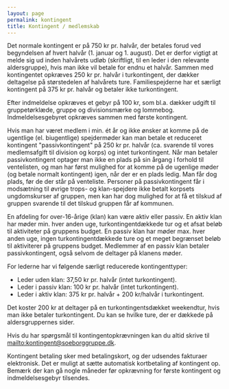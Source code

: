 ```yaml
---
layout: page
permalink: kontingent
title: Kontingent / medlemskab
---
```

Det normale kontingent er på 750 kr pr. halvår, der betales forud ved begyndelsen af hvert halvår (1. januar og 1. august). Det er derfor vigtigt at melde sig ud inden halvårets udløb (skriftligt, til en leder i den relevante aldersgruppe), hvis man ikke vil betale for endnu et halvår. Sammen med kontingentet opkræves 250 kr pr. halvår i turkontingent, der dækker deltagelse på størstedelen af halvårets ture. Familiespejderne har et særligt kontingent på 375 kr pr. halvår og betaler ikke turkontingent.

Efter indmeldelse opkræves et gebyr på 100 kr, som bl.a. dækker udgift til gruppetørklæde, gruppe og divisionsmærke og lommebog. Indmeldelsesgebyret opkræves sammen med første kontingent.

Hvis man har været medlem i min. ét år og ikke ønsker at komme på de ugentlige (el. biugentlige) spejdermøder kan man betale et reduceret kontingent "passivkontingent" på 250 kr pr. halvår (ca. svarende til vores medlemsafgift til division og korps) og intet turkontingent. Når man betaler passivkontingent optager man ikke en plads på sin årgang i forhold til ventelisten, og man har først mulighed for at komme på de ugenlige møder (og betale normalt kontingent) igen, når der er en plads ledig. Man får dog plads, før de der står på venteliste. Personer på passivkontingent får i modsætning til øvrige trops- og klan-spejdere ikke betalt korpsets ungdomskurser af gruppen, men kan har dog mulighed for at få et tilskud af gruppen svarende til det tilskud gruppen får af kommunen.

En afdeling for over-16-årige (klan) kan være aktiv eller passiv. En aktiv klan har møder min. hver anden uge, turkontingentdækkede tur og et afsat beløb til aktiviteter på gruppens budget. En passiv klan har møder max. hver anden uge, ingen turkontingentdækkede ture og et meget begrænset beløb til aktiviterer på gruppens budget. Medlemmer af en passiv klan betaler passivkontingent, også selvom de deltager på klanens møder.

For lederne har vi følgende særligt reducerede kontingenttyper:

* Leder uden klan: 37,50 kr pr. halvår (intet turkontingent).
* Leder i passiv klan: 100 kr pr. halvår (intet turkontingent).
* Leder i aktiv klan: 375 kr pr. halvår + 200 kr/halvår i turkontingent.

Det koster 200 kr at deltager på en turkontingentsdækket weekendtur, hvis man ikke betaler turkontingent. Du kan se hvilke ture, der er dækkede på aldersgruppernes sider.

Hvis du har spørgsmål til kontingentopkrævningen kan du altid skrive til <mailto:kontingent@soeborggruppe.dk>.

Kontingent betaling sker med betalingskort, og der udsendes fakturaer elektronisk. Det er muligt at sætte automatisk kortbetaling af kontingent op. Bemærk der kan gå nogle måneder før opkrævning for første kontingent og indmeldelsesgebyr tilsendes.
